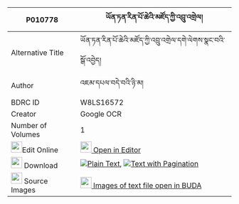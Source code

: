 |P010778|ཡོན་ཏན་རིན་པོ་ཆེའི་མཛོད་ཀྱི་འབྲུ་འགྲེལ། 
| --- | --- 
|Alternative Title |ཡོན་ཏན་རིན་པོ་ཆེའི་མཛོད་ཀྱི་འབྲུ་འགྲེལ་དགེ་ལེགས་སྣང་བའི་སྒོ་འབྱེད།
|Author| འཇམ་དཔལ་བདེ་བའི་ཉི་མ།
|BDRC ID | W8LS16572
|Creator | Google OCR
|Number of Volumes| 1
|<img width="25" src="https://img.icons8.com/color/25/000000/edit-property.png">Edit Online| [<img width="25" src="https://avatars.githubusercontent.com/u/45091458?s=200&v=4"> Open in Editor](http://editor.openpecha.org/P010778)
|<img width="25" src="https://img.icons8.com/fluent/48/000000/download-2.png"/>  Download | [![](https://img.icons8.com/color/20/000000/txt.png)Plain Text](https://github.com/Openpecha/P010778/releases/download/v1/yonten_rinpoche_i_dzo_kyi_drud_plain_P010778.zip), [![](https://img.icons8.com/color/20/000000/txt.png)Text with Pagination](https://github.com/Openpecha/P010778/releases/download/v1/yonten_rinpoche_i_dzo_kyi_drud_pages_P010778.zip)
|<img width="25" src="https://img.icons8.com/plasticine/100/000000/pictures-folder.png"/>  Source Images | [<img width="25" src="https://library.bdrc.io/icons/BUDA-small.svg"> Images of text file open in BUDA](https://library.bdrc.io/show/bdr:W8LS16572)